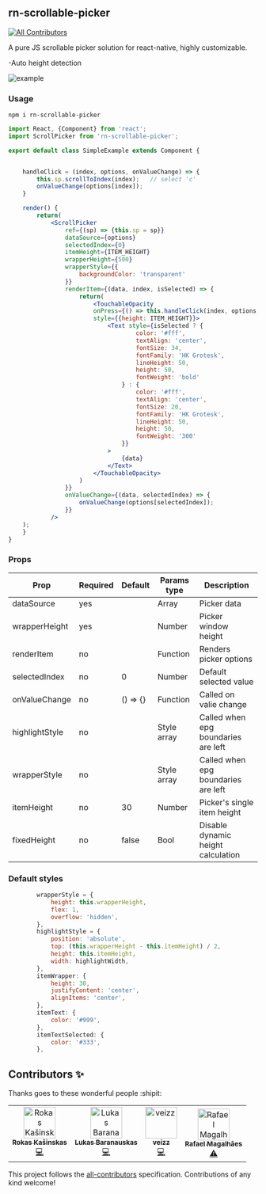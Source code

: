 ## rn-scrollable-picker
[![All Contributors](https://img.shields.io/badge/all_contributors-4-orange.svg?style=flat-square)](#contributors-)

A pure JS scrollable picker solution for react-native, highly customizable.

-Auto height detection

![example](./res/demo.gif)


### Usage

```shell
npm i rn-scrollable-picker
```

```jsx
import React, {Component} from 'react';
import ScrollPicker from 'rn-scrollable-picker';

export default class SimpleExample extends Component {


    handleClick = (index, options, onValueChange) => {
        this.sp.scrollToIndex(index);   // select 'c'
        onValueChange(options[index]);
    }

    render() {
        return(
            <ScrollPicker
                ref={(sp) => {this.sp = sp}}
                dataSource={options}
                selectedIndex={0}
                itemHeight={ITEM_HEIGHT}
                wrapperHeight={500}
                wrapperStyle={{
                    backgroundColor: 'transparent'
                }}
                renderItem={(data, index, isSelected) => {
                    return(
                        <TouchableOpacity 
                        onPress={() => this.handleClick(index, options, onValueChange)} 
                        style={{height: ITEM_HEIGHT}}>
                            <Text style={isSelected ? {
                                    color: '#fff',
                                    textAlign: 'center',
                                    fontSize: 34,
                                    fontFamily: 'HK Grotesk',
                                    lineHeight: 50,
                                    height: 50,
                                    fontWeight: 'bold'
                                } : {
                                    color: '#fff',
                                    textAlign: 'center',
                                    fontSize: 20,
                                    fontFamily: 'HK Grotesk',
                                    lineHeight: 50,
                                    height: 50,
                                    fontWeight: '300'
                                }}
                            >
                                {data}
                            </Text>
                        </TouchableOpacity>
                    )
                }}
                onValueChange={(data, selectedIndex) => {
                    onValueChange(options[selectedIndex]);
                }}
            />
    );
    }
}

```

### Props

| Prop                 | Required | Default      | Params type             | Description                         |
| -------------------- | -------- | ------------ | ----------------------- | ----------------------------------- |
| dataSource           | yes      |              | Array                   | Picker data                         |
| wrapperHeight        | yes      |              | Number                  | Picker window height                |
| renderItem           | no       |              | Function                | Renders picker options              |
| selectedIndex        | no       | 0            | Number                  | Default selected value              |
| onValueChange        | no       | () => {}     | Function                | Called on valie change              |
| highlightStyle       | no       |              | Style array             | Called when epg boundaries are left |
| wrapperStyle         | no       |              | Style array             | Called when epg boundaries are left |
| itemHeight           | no       | 30           | Number                  | Picker's single item height         |
| fixedHeight          | no       | false        | Bool                    | Disable dynamic height calculation  |

### Default styles
```jsx
        wrapperStyle = {
            height: this.wrapperHeight,
            flex: 1,
            overflow: 'hidden',
        },
        highlightStyle = {
            position: 'absolute',
            top: (this.wrapperHeight - this.itemHeight) / 2,
            height: this.itemHeight,
            width: highlightWidth,
        },
        itemWrapper: {
            height: 30,
            justifyContent: 'center',
            alignItems: 'center',
        },
        itemText: {
            color: '#999',
        },
        itemTextSelected: {
            color: '#333',
        },
```


## Contributors ✨

Thanks goes to these wonderful people :shipit:

<!-- ALL-CONTRIBUTORS-LIST:START - Do not remove or modify this section -->
<!-- prettier-ignore-start -->
<!-- markdownlint-disable -->
<table>
  <tr>
    <td align="center"><a href="https://github.com/kasinskas"><img src="https://avatars1.githubusercontent.com/u/22332217?v=4" width="64px;" alt="Rokas Kašinskas"/><br /><sub><b>Rokas Kašinskas</b></sub></a><br /><a href="https://github.com/lukebars/rn-scrollable-picker/commits?author=kasinskas" title="Code">💻</a></td>
    <td align="center"><a href="https://github.com/lukebars"><img src="https://avatars0.githubusercontent.com/u/46403446?v=4" width="64px;" alt="Lukas Baranauskas"/><br /><sub><b>Lukas Baranauskas</b></sub></a><br /><a href="https://github.com/lukebars/rn-scrollable-picker/commits?author=lukebars" title="Code">💻</a></td>
    <td align="center"><a href="https://github.com/veizz"><img src="https://avatars3.githubusercontent.com/u/1176926?v=4" width="64px;" alt="veizz"/><br /><sub><b>veizz</b></sub></a><br /><a href="https://github.com/lukebars/rn-scrollable-picker/commits?author=veizz" title="Code">💻</a></td>
    <td align="center"><a href="https://www.linkedin.com/in/rafanascmag/"><img src="https://avatars1.githubusercontent.com/u/10750521?v=4" width="64px;" alt="Rafael Magalhães"/><br /><sub><b>Rafael Magalhães</b></sub></a><br /><a href="https://github.com/lukebars/rn-scrollable-picker/commits?author=RafaelMagalhaesN" title="Tests">⚠️</a></td>
  </tr>
</table>

<!-- markdownlint-enable -->
<!-- prettier-ignore-end -->
<!-- ALL-CONTRIBUTORS-LIST:END -->

This project follows the [all-contributors](https://github.com/all-contributors/all-contributors) specification. Contributions of any kind welcome!